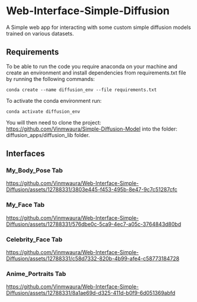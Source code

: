 # Web-Interface-Simple-Diffusion
A Simple web app for interacting with some custom simple diffusion models trained on various datasets.

## Requirements
To be able to run the code you require anaconda on your machine and create an environment and install dependencies from requirements.txt file by running the following commands:
```
conda create --name diffusion_env --file requirements.txt
```
To activate the conda environment run:
```
conda activate diffusion_env
```
You will then need to clone the project: https://github.com/Vinmwaura/Simple-Diffusion-Model into the folder: diffusion_apps/diffusion_lib folder.

## Interfaces
### My_Body_Pose Tab
https://github.com/Vinmwaura/Web-Interface-Simple-Diffusion/assets/12788331/3803e445-f453-495b-8e47-9c7c51287cfc

### My_Face Tab
https://github.com/Vinmwaura/Web-Interface-Simple-Diffusion/assets/12788331/576dbe0c-5ca9-4ec7-a05c-3764843d80bd

### Celebrity_Face Tab
https://github.com/Vinmwaura/Web-Interface-Simple-Diffusion/assets/12788331/c58d7332-820b-4b99-afe4-c58773184728

### Anime_Portraits Tab
https://github.com/Vinmwaura/Web-Interface-Simple-Diffusion/assets/12788331/8a1ae69d-d325-411d-b0f9-6d051369abfd
